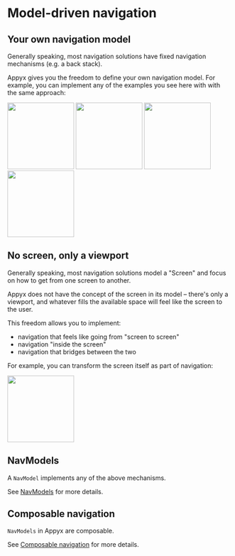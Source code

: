 # Model-driven navigation


## Your own navigation model

Generally speaking, most navigation solutions have fixed navigation mechanisms (e.g. a back stack).

Appyx gives you the freedom to define your own navigation model. For example, you can implement any of the examples you see here with with the same approach:

<img src="https://i.imgur.com/N8rEPrJ.gif" width="150"> <img src="https://i.imgur.com/esLXh61.gif" width="150"> <img src="https://i.imgur.com/8gy3Ghb.gif" width="150"> <img src="https://i.imgur.com/V3bks8c.gif" width="150">


## No screen, only a viewport

Generally speaking, most navigation solutions model a "Screen" and focus on how to get from one screen to another.

Appyx does not have the concept of the screen in its model – there's only a viewport, and whatever fills the available space will feel like the screen to the user.

This freedom allows you to implement:

- navigation that feels like going from "screen to screen"
- navigation "inside the screen"
- navigation that bridges between the two

For example, you can transform the screen itself as part of navigation:

<img src="https://i.imgur.com/pbDENSc.gif" width="150">


## NavModels

A `NavModel` implements any of the above mechanisms. 

See [NavModels](../navmodel/index.md) for more details. 


## Composable navigation

`NavModels` in Appyx are composable.

See [Composable navigation](composable-navigation.md) for more details.
